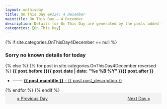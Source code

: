 ```yaml
---
layout: onthisday
title: On This Day &#124; 4 December
maintitle: On This Day — 4 December
description: Details for On This Day are generated by the posts added to the website so the content is subject to changes/updates over time.
categories: [On This Day]
---
```


{% if site.categories.OnThisDay4December == null %}
<h3>Sorry no known details for today</h3>
{% else %}
{% for post in site.categories.OnThisDay4December reversed %}
<strong>{{ post.before }}{{ post.date | date: "%e %B %Y" }}{{ post.after }}</strong>
<ul>
<li> ——: <a class="{{ post.class }}" href="{{ post.url }}"><strong>{{ post.maintitle }}</strong> - {{ post.post_description }}</a></li>
</ul>
{% endfor %}
{% endif %}

<div style="background-color: #f3f3f3; padding: 10px; border-radius: 5px; text-align: center; display: flex; justify-content: space-evenly;">
<a href="/onthisday/12/12-03">« Previous Day</a>
<span style="visibility:hidden;">[ Visit Leap Year February 29 ]</span>
<a href="/onthisday/12/12-05">Next Day »</a>
</div>
